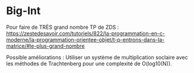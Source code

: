 # Big-Int

Pour faire de TRÈS grand nombre TP de ZDS : https://zestedesavoir.com/tutoriels/822/la-programmation-en-c-moderne/la-programmation-orientee-objet/t-p-entrons-dans-la-matrice/#le-plus-grand-nombre

Possible améliorations :
Utiliser un système de multiplication soclaire avec les méthodes de Trachtenberg pour une complexité de O(log10(N)).